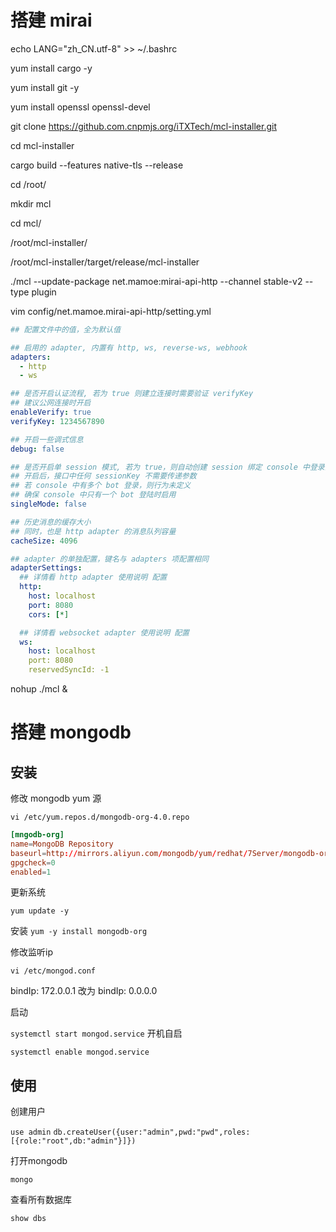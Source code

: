 # 搭建 mirai

echo LANG="zh_CN.utf-8" >> ~/.bashrc

yum install cargo -y

yum install git -y

yum install openssl openssl-devel

git clone https://github.com.cnpmjs.org/iTXTech/mcl-installer.git

cd mcl-installer

cargo build --features native-tls --release

cd /root/

mkdir mcl

cd mcl/

/root/mcl-installer/

/root/mcl-installer/target/release/mcl-installer

./mcl --update-package net.mamoe:mirai-api-http --channel stable-v2 --type plugin

vim config/net.mamoe.mirai-api-http/setting.yml

``` yaml
## 配置文件中的值，全为默认值

## 启用的 adapter, 内置有 http, ws, reverse-ws, webhook
adapters:
  - http
  - ws

## 是否开启认证流程, 若为 true 则建立连接时需要验证 verifyKey
## 建议公网连接时开启
enableVerify: true
verifyKey: 1234567890

## 开启一些调式信息
debug: false

## 是否开启单 session 模式, 若为 true，则自动创建 session 绑定 console 中登录的 bot
## 开启后，接口中任何 sessionKey 不需要传递参数
## 若 console 中有多个 bot 登录，则行为未定义
## 确保 console 中只有一个 bot 登陆时启用
singleMode: false

## 历史消息的缓存大小
## 同时，也是 http adapter 的消息队列容量
cacheSize: 4096

## adapter 的单独配置，键名与 adapters 项配置相同
adapterSettings:
  ## 详情看 http adapter 使用说明 配置
  http:
    host: localhost
    port: 8080
    cors: [*]

  ## 详情看 websocket adapter 使用说明 配置
  ws:
    host: localhost
    port: 8080
    reservedSyncId: -1
```

nohup ./mcl &

# 搭建 mongodb

## 安装

修改 mongodb yum 源

`vi /etc/yum.repos.d/mongodb-org-4.0.repo`

``` conf
[mngodb-org]
name=MongoDB Repository
baseurl=http://mirrors.aliyun.com/mongodb/yum/redhat/7Server/mongodb-org/4.0/x86_64/
gpgcheck=0
enabled=1
```

更新系统

`yum update -y`

安装
`yum -y install mongodb-org`

修改监听ip

`vi /etc/mongod.conf`

bindIp: 172.0.0.1  改为 bindIp: 0.0.0.0

启动

`systemctl start mongod.service`
开机自启

`systemctl enable mongod.service`

## 使用

创建用户

`use admin`
`db.createUser({user:"admin",pwd:"pwd",roles:[{role:"root",db:"admin"}]})`

打开mongodb

`mongo`

查看所有数据库

`show dbs`